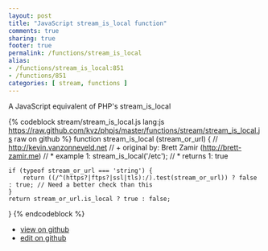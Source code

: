 ```yaml
---
layout: post
title: "JavaScript stream_is_local function"
comments: true
sharing: true
footer: true
permalink: /functions/stream_is_local
alias:
- /functions/stream_is_local:851
- /functions/851
categories: [ stream, functions ]
---
```

A JavaScript equivalent of PHP's stream_is_local
<!-- more -->
{% codeblock stream/stream_is_local.js lang:js https://raw.github.com/kvz/phpjs/master/functions/stream/stream_is_local.js raw on github %}
function stream_is_local (stream_or_url) {
    // http://kevin.vanzonneveld.net
    // +   original by: Brett Zamir (http://brett-zamir.me)
    // *     example 1: stream_is_local('/etc');
    // *     returns 1: true

    if (typeof stream_or_url === 'string') {
        return ((/^(https?|ftps?|ssl|tls):/).test(stream_or_url)) ? false : true; // Need a better check than this
    }
    return stream_or_url.is_local ? true : false;
}
{% endcodeblock %}
<ul>
 <li><a href="https://github.com/kvz/phpjs/blob/master/functions/stream/stream_is_local.js">view on github</a></li>
 <li><a href="https://github.com/kvz/phpjs/edit/master/functions/stream/stream_is_local.js">edit on github</a></li>
</ul>

